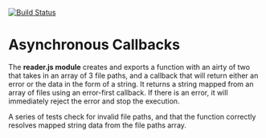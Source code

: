 [![Build Status](https://travis-ci.org/Lennerblom/03-asynchronous-callbacks.svg?branch=master)](https://travis-ci.org/Lennerblom/03-asynchronous-callbacks)

# Asynchronous Callbacks
The **reader.js module** creates and exports a function with an airty of two that takes in an array of 3 file paths, and a callback that will return either an error or the data in the form of a string.  It returns a string mapped from an array of files using an error-first callback. If there is an error, it will immediately reject the error and stop the execution.  

A series of tests check for invalid file paths, and that the function correctly resolves mapped string data from the file paths array.